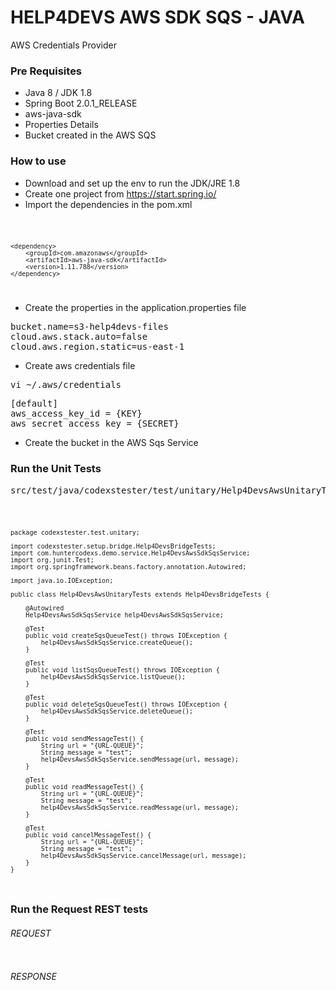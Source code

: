 # HELP4DEVS AWS SDK SQS - JAVA
AWS Credentials Provider

### Pre Requisites

- Java 8 / JDK 1.8
- Spring Boot 2.0.1_RELEASE
- aws-java-sdk
- Properties Details
- Bucket created in the AWS SQS

### How to use

- Download and set up the env to run the JDK/JRE 1.8
- Create one project from https://start.spring.io/
- Import the dependencies in the pom.xml

<code>

    <dependency>
        <groupId>com.amazonaws</groupId>
        <artifactId>aws-java-sdk</artifactId>
        <version>1.11.788</version>
    </dependency>

</code>

- Create the properties in the application.properties file

<pre>
bucket.name=s3-help4devs-files
cloud.aws.stack.auto=false
cloud.aws.region.static=us-east-1
</pre>

- Create aws credentials file

<pre>
vi ~/.aws/credentials
</pre>

<pre>
[default]
aws_access_key_id = {KEY}
aws_secret_access_key = {SECRET}
</pre>

- Create the bucket in the AWS Sqs Service

### Run the Unit Tests

<pre>
src/test/java/codexstester/test/unitary/Help4DevsAwsUnitaryTests.java
</pre>

<code>

    package codexstester.test.unitary;
    
    import codexstester.setup.bridge.Help4DevsBridgeTests;
    import com.huntercodexs.demo.service.Help4DevsAwsSdkSqsService;
    import org.junit.Test;
    import org.springframework.beans.factory.annotation.Autowired;
    
    import java.io.IOException;
    
    public class Help4DevsAwsUnitaryTests extends Help4DevsBridgeTests {
    
        @Autowired
        Help4DevsAwsSdkSqsService help4DevsAwsSdkSqsService;
    
        @Test
        public void createSqsQueueTest() throws IOException {
            help4DevsAwsSdkSqsService.createQueue();
        }
    
        @Test
        public void listSqsQueueTest() throws IOException {
            help4DevsAwsSdkSqsService.listQueue();
        }
    
        @Test
        public void deleteSqsQueueTest() throws IOException {
            help4DevsAwsSdkSqsService.deleteQueue();
        }
    
        @Test
        public void sendMessageTest() {
            String url = "{URL-QUEUE}";
            String message = "test";
            help4DevsAwsSdkSqsService.sendMessage(url, message);
        }
    
        @Test
        public void readMessageTest() {
            String url = "{URL-QUEUE}";
            String message = "test";
            help4DevsAwsSdkSqsService.readMessage(url, message);
        }
    
        @Test
        public void cancelMessageTest() {
            String url = "{URL-QUEUE}";
            String message = "test";
            help4DevsAwsSdkSqsService.cancelMessage(url, message);
        }
    }

</code>

### Run the Request REST tests

###### REQUEST

<pre>
</pre>

###### RESPONSE

<pre>
</pre>


